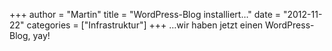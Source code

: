 +++
author = "Martin"
title = "WordPress-Blog installiert…"
date = "2012-11-22"
categories = ["Infrastruktur"]
+++
…wir haben jetzt einen WordPress-Blog, yay!
